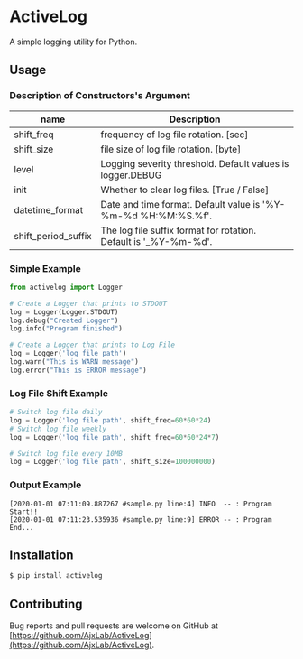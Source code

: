 ActiveLog
=========

A simple logging utility for Python.


## Usage
### Description of Constructors's Argument
name                |Description
--------------------|-----------------------------------------------------------------
shift_freq          | frequency of log file rotation. [sec]
shift_size          | file size of log file rotation. [byte]
level               | Logging severity threshold. Default values is logger.DEBUG
init                | Whether to clear log files. [True / False]
datetime_format     | Date and time format. Default value is '%Y-%m-%d %H:%M:%S.%f'.
shift_period_suffix | The log file suffix format for rotation. Default is '_%Y-%m-%d'.

### Simple Example
```python
from activelog import Logger

# Create a Logger that prints to STDOUT
log = Logger(Logger.STDOUT)
log.debug("Created Logger")
log.info("Program finished")

# Create a Logger that prints to Log File
log = Logger('log file path')
log.warn("This is WARN message")
log.error("This is ERROR message")
```

### Log File Shift Example
```python
# Switch log file daily
log = Logger('log file path', shift_freq=60*60*24)
# Switch log file weekly
log = Logger('log file path', shift_freq=60*60*24*7)

# Switch log file every 10MB
log = Logger('log file path', shift_size=100000000)
```

### Output Example
```
[2020-01-01 07:11:09.887267 #sample.py line:4] INFO  -- : Program Start!!
[2020-01-01 07:11:23.535936 #sample.py line:9] ERROR -- : Program End...
```


## Installation
```sh
$ pip install activelog
```


## Contributing
Bug reports and pull requests are welcome on GitHub at [https://github.com/AjxLab/ActiveLog](https://github.com/AjxLab/ActiveLog).
